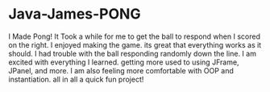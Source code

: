 # Java-James-PONG
I Made Pong! 
It Took a while for me to get the ball to respond when I scored on the right. I enjoyed making the game. its great that everything works as it should. I had trouble with the ball responding randomly down the line. I am excited with everything I learned. getting more used to using JFrame, JPanel, and more. I am also feeling more comfortable with OOP and instantiation. all in all a quick fun project!
